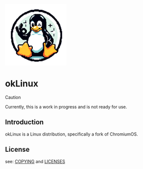 <img src="Documentation/images/okLinux.png" width="200">

#  okLinux

> [!CAUTION]
> Currently, this is a work in progress and is not ready for use.

## Introduction

okLinux is a Linux distribution, specifically a fork of ChromiumOS. 

## License
see: [COPYING](COPYING) and [LICENSES](LICENSES)
